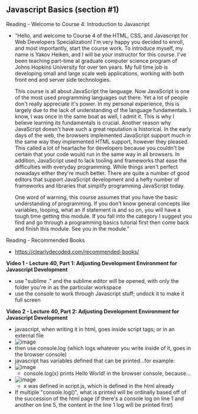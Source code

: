 ## Javascript Basics (section #1)

Reading - Welcome to Course 4: Introduction to Javascript
- "Hello, and welcome to Course 4 of the HTML, CSS, and Javascript for Web Developers Specialization! I'm very happy you decided to enroll, and most importantly, start the course work. To introduce myself, my name is Yakov Heiken, and I will be your instructor for this course. I've been teaching part-time at graduate computer science program of Johns Hopkins University for over ten years. My full time job is developing small and large scale web applications, working with both front end and server side technologies. 

  This course is all about JavaScript the language. Now JavaScript is one of the most used programming languages out there. Yet a lot of people don't really appreciate it's power. In my personal experience, this is largely due to the lack of understanding of the language fundamentals. I know, I was once in the same boat as well, I admit it. This is why I believe learning its fundamentals is crucial. Another reason why     JavaScript doesn't have such a great reputation is historical. In the early days of the web, the browsers implemented JavaScript support much in the same way they implemented HTML support, however they pleased. This called a lot of heartache for developers because you couldn't be certain that your code would run in the same way in all browsers. In addition, JavaScript used to lack tooling and frameworks that ease the difficulties with everyday programming. While things aren't perfect nowadays either they're much better. There are quite a number of good editors that support JavaScript development and a hefty number of frameworks and libraries that simplify programming JavaScript today.

  One word of warning, this course assumes that you have the basic understanding of programming. If you don't know general concepts like variables, looping, what an if statement is and so on, you will have a tough time getting this module. If you fall into the category I suggest you find and go through a programming basics tutorial first then come back and finish this module. See you in the module."

Reading - Recommended Books
- https://clearlydecoded.com/recommended-books/

**Video 1 - Lecture 40, Part 1: Adjusting Development Environment for Javascript Development**
- use "sublime ." and the sublime editor will be opened, with only the folder you're in as the particular workspace
- use the console to work through Javascript stuff; undock it to make it full screen

**Video 2 - Lecture 40, Part 2: Adjusting Development Environment for Javascript Development**
- javascript, when writing it in html, goes inside script tags; or in an external file
- ![image](https://github.com/user-attachments/assets/afbee81a-dcc6-485a-be68-6a4931f88e1f)
- then use console.log (which logs whatever you write inside of it, goes in the browser console)
- javascript has variables defined that can be printed...for example:
- ![image](https://github.com/user-attachments/assets/231e5ed6-7739-47cd-9131-535badfb9bf6)
  - console.log(x) prints Hello World! in the browser console, because...
- ![image](https://github.com/user-attachments/assets/f010bcfc-6441-4557-94a2-dc9a1fc63735)
  - x was defined in script.js, which is defined in the html already
- If multiple "console.log()", what is printed will be ordinally based off of the succession of the html page (if there's a console log on line 1 and another on line 5, the content in the line 1 log will be printed first)

